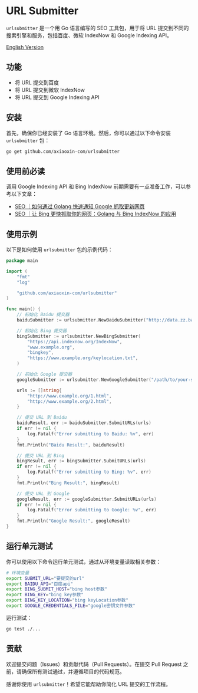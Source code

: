 # URL Submitter

`urlsubmitter` 是一个用 Go 语言编写的 SEO 工具包，用于将 URL 提交到不同的搜索引擎和服务，包括百度、微软 IndexNow 和 Google Indexing API。

[English Version](./README_en.md)

## 功能

- 将 URL 提交到百度
- 将 URL 提交到微软 IndexNow
- 将 URL 提交到 Google Indexing API

## 安装

首先，确保你已经安装了 Go 语言环境。然后，你可以通过以下命令安装 `urlsubmitter` 包：

```sh
go get github.com/axiaoxin-com/urlsubmitter
```

## 使用前必读

调用 Google Indexing API 和 Bing IndexNow 前期需要有一点准备工作，可以参考以下文章：

- [SEO ｜如何通过 Golang 快速通知 Google 抓取更新网页](https://blog.axiaoxin.com/post/how-to-use-golang-call-google-indexing-api/)
- [SEO ｜让 Bing 更快抓取你的网页：Golang 与 Bing IndexNow 的应用](https://blog.axiaoxin.com/post/how-to-use-golang-call-bing-indexnow/)

## 使用示例

以下是如何使用 `urlsubmitter` 包的示例代码：

```go
package main

import (
    "fmt"
    "log"

    "github.com/axiaoxin-com/urlsubmitter"
)

func main() {
    // 初始化 Baidu 提交器
    baiduSubmitter := urlsubmitter.NewBaiduSubmitter("http://data.zz.baidu.com/urls?site=https://www.example.org&token=baidutoken")

    // 初始化 Bing 提交器
    bingSubmitter := urlsubmitter.NewBingSubmitter(
        "https://api.indexnow.org/IndexNow",
        "www.example.org",
        "bingkey",
        "https://www.example.org/keylocation.txt",
    )

    // 初始化 Google 提交器
    googleSubmitter := urlsubmitter.NewGoogleSubmitter("/path/to/your-svc-account-keys.json")

    urls := []string{
        "http://www.example.org/1.html",
        "http://www.example.org/2.html",
    }

    // 提交 URL 到 Baidu
    baiduResult, err := baiduSubmitter.SubmitURLs(urls)
    if err != nil {
        log.Fatalf("Error submitting to Baidu: %v", err)
    }
    fmt.Println("Baidu Result:", baiduResult)

    // 提交 URL 到 Bing
    bingResult, err := bingSubmitter.SubmitURLs(urls)
    if err != nil {
        log.Fatalf("Error submitting to Bing: %v", err)
    }
    fmt.Println("Bing Result:", bingResult)

    // 提交 URL 到 Google
    googleResult, err := googleSubmitter.SubmitURLs(urls)
    if err != nil {
        log.Fatalf("Error submitting to Google: %v", err)
    }
    fmt.Println("Google Result:", googleResult)
}
```

## 运行单元测试

你可以使用以下命令运行单元测试，通过从环境变量读取相关参数：

```sh
# 环境变量
export SUBMIT_URL="要提交的url"
export BAIDU_API="百度api"
export BING_SUBMIT_HOST="bing host参数"
export BING_KEY="bing key参数"
export BING_KEY_LOCATION="bing keyLocation参数"
export GOOGLE_CREDENTIALS_FILE="google密钥文件参数"
```

运行测试：

```sh
go test ./...
```

## 贡献

欢迎提交问题（Issues）和贡献代码（Pull Requests）。在提交 Pull Request 之前，请确保所有测试通过，并遵循项目的代码规范。

感谢你使用 `urlsubmitter`！希望它能帮助你简化 URL 提交的工作流程。
